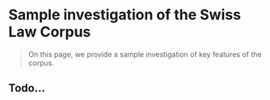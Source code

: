 <br><br>

# Sample investigation of the Swiss Law Corpus

> On this page, we provide a sample investigation of key features of the corpus.

## Todo...
